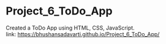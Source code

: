 # Project_6_ToDo_App
Created a ToDo App using HTML, CSS, JavaScript.
<br>
link: https://bhushansadavarti.github.io/Project_6_ToDo_App/
